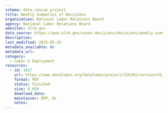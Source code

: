 ```yaml
---
schema: data_rescue_project 
title: Weekly Summaries of Decisions
organization: National Labor Relations Board
agency: National Labor Relations Board
websites: nlrb.gov
data_source: https://www.nlrb.gov/cases-decisions/decisions/weekly-summaries-decisions
description: 
last_modified: 2025-05-15
metadata_available: No
metadata_url: 
category:
  - Labor & Employment 
resources:
  - id: 1017
    url: https://www.datalumos.org/datalumos/project/226161/version/V1/view
    format: PDF
    status: Finished
    size: 0.039
    download_date: 
    maintainer: DRP, DL
    notes: 
---
```


